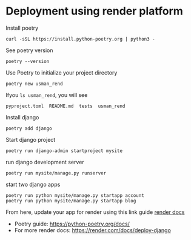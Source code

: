 # Deployment using render platform

Install poetry

```
curl -sSL https://install.python-poetry.org | python3 -
```

See poetry version

```
poetry --version
```

Use Poetry to initialize your project directory

```
poetry new usman_rend
```

Ifyou `ls usman_rend`, you will see

```
pyproject.toml  README.md  tests  usman_rend
```

Install django

```
poetry add django
```

Start django project

```
poetry run django-admin startproject mysite
```

run django development  server

```
poetry run mysite/manage.py runserver
```

start two django apps

```
poetry run python mysite/manage.py startapp account
poetry run python mysite/manage.py startapp blog
```

From here, update your app for render using this link guide <a href="https://render.com/docs/deploy-djangopdate-your-app-for-render">render docs</a>
- Poetry guide: https://python-poetry.org/docs/
- For more render docs: https://render.com/docs/deploy-django
